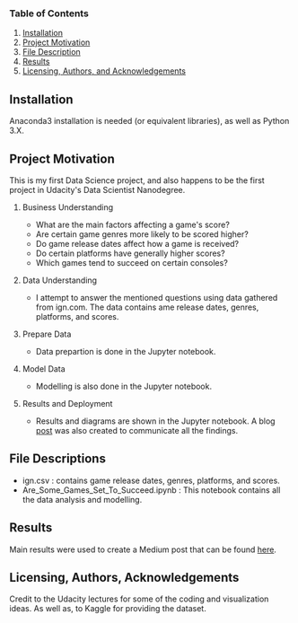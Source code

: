 ### Table of Contents

1. [Installation](#installation)
2. [Project Motivation](#motivation)
3. [File Description](#files)
4. [Results](#results)
5. [Licensing, Authors, and Acknowledgements](#licensing)

## Installation <a name="installation"></a>

Anaconda3 installation is needed (or equivalent libraries), as well as Python 3.X.

## Project Motivation<a name="motivation"></a>

This is my first Data Science project, and also happens to be the first project in Udacity's Data Scientist Nanodegree.

1. Business Understanding
    - What are the main factors affecting a game's score?
    - Are certain game genres more likely to be scored higher?
    - Do game release dates affect how a game is received?
    - Do certain platforms have generally higher scores?
    - Which games tend to succeed on certain consoles?
 
2. Data Understanding
    - I attempt to answer the mentioned questions using data gathered from ign.com. The data contains ame release dates, genres,    platforms,   and scores.

3. Prepare Data
    - Data prepartion is done in the Jupyter notebook.

4. Model Data
    - Modelling is also done in the Jupyter notebook.

5. Results and Deployment
    - Results and diagrams are shown in the Jupyter notebook. A blog [post](https://medium.com/@adham.elkh/are-some-games-already-set-to-succeed-2be98dcb6db3) was also created to communicate all the findings.

## File Descriptions <a name="files"></a>

- ign.csv : contains game release dates, genres, platforms, and scores.
- Are_Some_Games_Set_To_Succeed.ipynb : This notebook contains all the data analysis and modelling.


## Results<a name="results"></a>

Main results were used to create a Medium post that can be found [here](https://medium.com/@adham.elkh/are-some-games-already-set-to-succeed-2be98dcb6db3).

## Licensing, Authors, Acknowledgements<a name="licensing"></a>
Credit to the Udacity lectures for some of the coding and visualization ideas. As well as, to Kaggle for providing the dataset.

